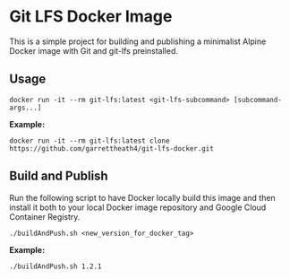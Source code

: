 Git LFS Docker Image
====================

This is a simple project for building and publishing a minimalist Alpine Docker
image with Git and git-lfs preinstalled.

Usage
-----

    docker run -it --rm git-lfs:latest <git-lfs-subcommand> [subcommand-args...]

**Example:**

    docker run -it --rm git-lfs:latest clone https://github.com/garrettheath4/git-lfs-docker.git

Build and Publish
-----------------

Run the following script to have Docker locally build this image and then
install it both to your local Docker image repository and Google Cloud
Container Registry.

    ./buildAndPush.sh <new_version_for_docker_tag>

**Example:**

    ./buildAndPush.sh 1.2.1

